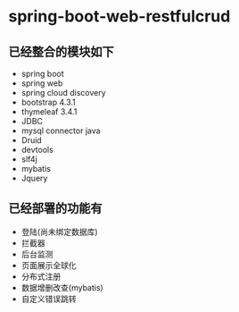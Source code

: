 # spring-boot-web-restfulcrud
## 已经整合的模块如下
- spring boot
- spring web
- spring cloud discovery
- bootstrap 4.3.1
- thymeleaf 3.4.1
- JDBC
- mysql connector java
- Druid
- devtools
- slf4j
- mybatis
- Jquery
## 已经部署的功能有
- 登陆(尚未绑定数据库)
- 拦截器
- 后台监测
- 页面展示全球化
- 分布式注册
- 数据增删改查(mybatis)
- 自定义错误跳转
